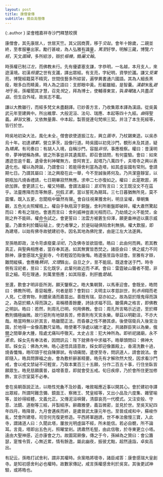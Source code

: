 ```yaml
---
layout: post
title: 康僧會傳
subtitle: 摘自高僧傳
---
```


{:.author }
梁會稽嘉祥寺沙門釋慧皎撰

康僧會，其先康居人，世居天竺。其父因商賈，移于<dfn title="原为古地区名，泛指五岭以南。汉武帝时为所置十三刺史部之一，辖境相当今广东、广西大部和越南的北部、中部。">交趾</dfn>。會年十餘歲，二親並終，至孝服畢出家。勵行甚峻，為人弘雅有識量，<dfn title="深厚到了极点。">篤至</dfn>好學，明解三藏，博覽<dfn title="六部儒家经典。">六經</dfn>，天文<dfn title="图谶和纬书。">圖<ruby>緯<rt>wěi</rt></ruby></dfn>，多所綜涉，辯於<dfn title="比喻事物的关键部分。">樞機</dfn>，頗<dfn title="专注，撰写。"><ruby>屬<rt>zhǔ</rt></ruby></dfn><dfn title="文章，文辞。">文<ruby>翰<rt>hàn</rt></ruby></dfn>。

時孫權已制<dfn title="江东。指长江下游以东地区。">江左</dfn>，而佛教未行。先有優婆塞支謙，字恭明，一名越，本月支人，來遊漢境。初漢<dfn title="东汉末世桓帝与灵帝的并称。">桓靈</dfn>之世有支讖，譯出眾經。有支亮，字紀明，資學於讖。謙又<dfn title="从师学习。">受業</dfn>亮，博覽經籍莫不精究，世間伎藝多所綜習，遍學異書通六國語。其為人細長黑瘦，眼多白而睛黃，時人為之語曰：支郎眼中黃。形軀雖細，是智囊。<dfn title="汉献帝。即刘协，东汉皇帝，公元189—220年在位。">漢獻</dfn>末亂<dfn title="谓迁地以避灾祸。犹言避世隐居。">避地</dfn>于吳，孫權聞其才慧，召見<dfn title="心悦诚服。">悅</dfn>之，拜為博士，使輔導東宮，與<dfn title="三国吴吴郡云阳（今江苏丹阳）人，孙权时历仕西安令、尚书郎、太子中庶子、黄门侍郎。">韋曜</dfn>諸人共盡<dfn title="匡正补益。">匡益</dfn>。但生自外域，故吳志不載。

謙以大教雖行，而經多梵文未盡翻譯。已妙善方言，乃收集眾本譯為漢語。從吳黃武元年至建興中。所出維摩、大般泥洹、法句、瑞應、本起等四十九經。<dfn title="宛转，迂曲，周遍，详尽。">曲</dfn>得聖義。<dfn title="文辞或话语所表达出的含义、感情色彩和风格。">辭旨</dfn>文雅，又依無量壽、中本起，製菩提連句梵唄三契。并注了本生死經等，皆行於世。

時吳地初染大法，風化未全，僧會欲使道振江左，興立<dfn title="浮图与佛寺。">圖寺</dfn>，乃杖錫東遊。以吳赤烏十年。初達<dfn title="今南京地区。">建鄴</dfn>，營立茅<ruby>茨<rt>cí</rt></ruby>，設像行道。時吳國以初見沙門，覩形未及其道，疑為<dfn title="有意立异。">矯異</dfn>。有司奏曰：有胡人入境，自稱沙門，容服<dfn title="不寻常。">非恒</dfn>，事應檢察。權曰：昔漢明帝，夢神號稱為佛。彼之所事豈非其遺風耶。即召會詰問，有何靈驗。會曰：如來遷迹忽逾千載，遺骨舍利神曜無方。昔阿育王，起塔乃八萬四千，夫塔寺之興以表遺化也。權以為誇誕，乃謂會曰：若能得舍利當為造塔，如其虛妄國有常刑。會請期七日。乃謂其屬曰：法之興廢在此一舉，今不至誠後將何及。乃共潔齋靜室，以銅瓶加凡燒香禮請，七日期畢寂然無應。求申二七亦復如之。權曰：此<ruby>寔<rt>shí</rt></ruby>欺誑，將欲加罪。會更請三七，權又特聽。會謂法屬曰：<dfn title="孔子">宣尼</dfn>有言曰：文王既沒文不在茲乎。法靈應降而吾等無感，何假<dfn title="犹王法。">王憲</dfn>，當以誓死為期耳。三七日暮猶無所見，莫不震懼。既入五更，忽聞瓶中<ruby>鎗<rt>chēng</rt></ruby>然有聲。會自往視果獲舍利，明旦呈權，舉朝集觀，五色光炎照耀瓶上。權自手執瓶<ruby>瀉<rt>xiè</rt></ruby>于銅盤，舍利所衝盤即破碎。權大肅然驚起而曰：希有之瑞也。會進而言曰：舍利威神豈直光相而已。乃劫燒之火不能焚，金剛之杵不能碎。權命令試之。會更誓曰：法雲方被蒼生仰澤，願更垂神迹以廣示威靈。乃置舍利於鐵<ruby>砧<rt>zhēn</rt>磓<rt>zhuì</rt></ruby>上，使力者擊之，於是砧磓俱陷舍利無損。權大歎服，即為建塔，以始有佛寺故號建初寺。因名其地為佛陀里，由是江左大法遂興。

至孫皓即政，法令苛虐廢棄<dfn title="不合礼制的祭祀。">淫<ruby>祀<rt>sì</rt></ruby></dfn>，乃及佛寺並欲毀壞。皓曰：此由何而興。若其教真正，與聖典相應者，當存奉其道。如其無實皆悉焚之。諸臣僉曰：佛之威力不同餘神，康會感瑞大皇創寺，今若輕毀恐貽後悔。皓遣張昱詣寺詰會。昱雅有才辯，難問縱橫，會應機<dfn title="谓自如地、尽情地运用言语文辞。亦作騁辞。"><ruby>騁<rt>chěng</rt></ruby>詞</dfn>，<dfn title="文辞义理。">文理</dfn>鋒出，自旦之夕，昱不能屈。既退會送于門，時寺側有淫祀者，昱曰：玄化既孚，此輩何故近而<dfn title="未除去，不改变。">不革</dfn>。會曰：雷霆破山聾者不聞，非音之細。苟在理通，則萬里懸應；如其阻塞，則肝膽<dfn title="喻相距遥远。">楚越</dfn>。

昱還，歎會才明非臣所測，願天鑒察之。皓大集朝賢，以馬車迎會。會既坐，皓問曰：佛教所明，善惡報應，何者是耶？會對曰：夫明主以孝慈訓世，則<dfn title="金乌，瑞鸟。">赤烏</dfn>翔而老人見。仁德育物，則醴泉涌而嘉苗出。善既有瑞，惡亦如之。故為惡於隱鬼得而誅之，為惡於顯人得而誅之。易稱積善餘慶，詩詠求福不回。雖儒典之格言，即佛教之明訓。皓曰：若然，則周孔已明，何用佛教。會曰：周孔所言略示近迹，至於釋教則備極幽微。故行惡則有地獄長苦，修善則有天宮永樂。舉茲以明勸沮，不亦大哉。皓當時無以折其言，皓雖聞正法，而昏暴之性不勝其虐。後使宿衛兵入後宮治園，於地得一金像高數尺呈皓。皓使著不淨處以穢汁灌之，共諸群臣笑以為樂，俄爾之間舉身大腫，陰處尤痛叫呼徹天。太史占言：犯大神所為。即祈祀諸廟，永不<dfn title="病愈。"><ruby>差<rt>chài</rt></ruby>愈</dfn>。婇女先有奉法者，因問訊云：陛下就佛寺中求福不。皓舉頭問曰：佛神大耶。婇女云：佛為大神。皓心遂悟具語意故，婇女即迎像置殿上，香湯洗數十過，燒香懺悔，皓叩頭于枕自陳罪狀。有頃痛間，遣使至寺，問訊道人，請會說法。會即隨入，皓具問罪福之由，會為敷析辭甚精要。皓先有才解欣然大悅，因求看沙門戒，會以戒文禁祕不可輕宣，乃取本業百三十五願，分作二百五十事，行住坐臥皆願眾生。皓見慈願廣普，益增善意，即就會受五戒。旬日疾瘳，乃於會所住更加修飾，宣示宗室莫不必奉。

會在吳朝亟說正法，以皓性兇麁不及妙義，唯敘報應近事以開其心。會於建初寺譯出眾經，所謂阿難念彌、鏡面王、察微王、梵皇經等，又出小品及六度集、雜譬喻等，並妙得經體，文義允正。又傳泥洹唄聲，清靡哀亮一代模式。又注安般、守意、法鏡、道樹等三經，并製經序。辭趣雅便，義旨微密，並見於世。至吳天紀四年四月，皓降晉，九月會遘疾而終，是歲晉武太康元年也。至晉成咸和中，蘇峻作亂，焚會所建塔，司空何充復更修造。平西將軍趙誘，世不奉法傲慢三寶，入此寺，謂諸道人曰：久聞此塔，屢放光明虛誕不經，所未能信。若必自覩，所不論耳。言竟，塔即出五色光，照曜堂剎。誘肅然毛竪，由此信敬，於寺東更立小塔。遠由大聖神感，近亦康會之力。故圖寫厥像，傳之于今，孫綽為之贊曰：會公簫瑟，寔惟令質，心無近累，情有餘逸，屬此幽夜，振彼尤黜，超然遠詣，卓矣高出。

有記云，孫皓打試舍利，謂非其權時。余案皓將壞寺，諸臣咸答：康會感瑞大皇創寺。是知初感舍利必也權時。故數家傳記，咸言孫權感舍利於吳宮。其後更試神驗，或將皓也。

